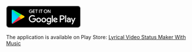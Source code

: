 [<img alt="Get it on Google Play" height="60" src="https://github.com/jignesh8992/Battery-Information/blob/master/social/google-play-badge.png" />](https://play.google.com/store/apps/details?id=com.photovideoeditormaker.lyricalvideostatusmaker) 

The application is available on Play Store: <a href="https://play.google.com/store/apps/details?id=com.photovideoeditormaker.lyricalvideostatusmaker" >Lyrical Video Status Maker With Music</a>


